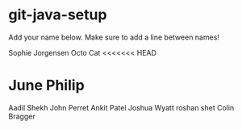 # git-java-setup

Add your name below. Make sure to add a line between names!

Sophie Jorgensen
Octo Cat
<<<<<<< HEAD

June Philip
=======
Aadil Shekh
John Perret
Ankit Patel
Joshua Wyatt
roshan shet
Colin Bragger

